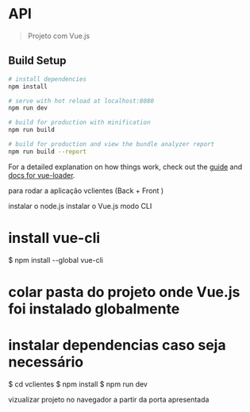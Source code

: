 # API

>Projeto com Vue.js 

## Build Setup

``` bash
# install dependencies
npm install

# serve with hot reload at localhost:8080
npm run dev

# build for production with minification
npm run build

# build for production and view the bundle analyzer report
npm run build --report
```

For a detailed explanation on how things work, check out the [guide](http://vuejs-templates.github.io/webpack/) and [docs for vue-loader](http://vuejs.github.io/vue-loader).

para rodar a aplicação vclientes (Back + Front )

instalar o node.js
instalar o Vue.js modo CLI

# install vue-cli
$ npm install --global vue-cli

# colar pasta do projeto onde Vue.js foi instalado globalmente
# instalar dependencias caso seja necessário

$ cd vclientes
$ npm install
$ npm run dev

vizualizar projeto no navegador a partir da porta apresentada
